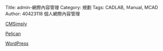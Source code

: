 Title: admin-網際內容管理
Category: 規劃
Tags: CADLAB, Ｍanual, MCAD
Author: 40423118
個人網際內容管理

<!-- PELICAN_END_SUMMARY -->

<a href="https://cmsimply-steven0952747901.rhcloud.com/edit_page">CMSimply</a>

<a href="http://40423118.github.io/blog/post/index.html">Pelican</a>

<a href="https://wp-steven0952747901.rhcloud.com/wp-admin/upload.php">WordPress</a>
